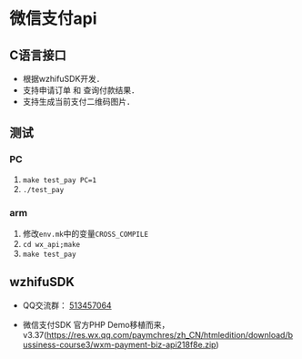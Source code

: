 # 微信支付api

## C语言接口
* 根据wzhifuSDK开发．
* 支持申请订单 和 查询付款结果．
* 支持生成当前支付二维码图片．

## 测试
### PC
1. `make test_pay PC=1`
2. `./test_pay`

### arm  
1. 修改`env.mk`中的变量`CROSS_COMPILE`
2. `cd wx_api;make`
3. `make test_pay`

## wzhifuSDK
* QQ交流群： [513457064](http://jq.qq.com/?_wv=1027&k=ektgbP) 

* 微信支付SDK
    官方PHP Demo移植而来，v3.37(https://res.wx.qq.com/paymchres/zh_CN/htmledition/download/bussiness-course3/wxm-payment-biz-api218f8e.zip)

